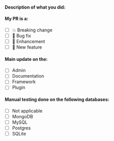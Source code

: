 <!--
Hello 👋 Thank you for submitting a pull request.

To help us merge your PR, make sure to follow the instructions below:
- Create or update the documentation.
- Create or update the tests.
- Refer to the issue you are closing in the PR description - fix #issue
- Specify if the PR is in WIP (work in progress) state or ready to be merged
-->

#### Description of what you did:

<!--
Replace [ ] by [x] to check these checkboxes!
-->

#### My PR is a:

- [ ] 💥 Breaking change
- [ ] 🐛 Bug fix
- [ ] 💅 Enhancement
- [ ] 🚀 New feature

#### Main update on the:

- [ ] Admin
- [ ] Documentation
- [ ] Framework
- [ ] Plugin

#### Manual testing done on the following databases:

- [ ] Not applicable
- [ ] MongoDB
- [ ] MySQL
- [ ] Postgres
- [ ] SQLite
